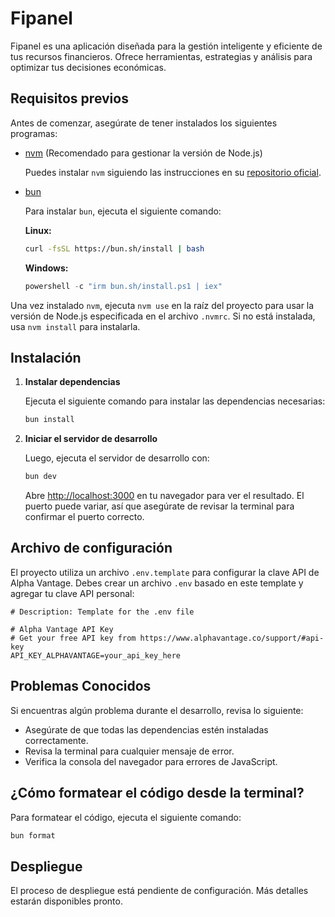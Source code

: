 # Fipanel

Fipanel es una aplicación diseñada para la gestión inteligente y eficiente de tus recursos financieros. Ofrece herramientas, estrategias y análisis para optimizar tus decisiones económicas.

## Requisitos previos

Antes de comenzar, asegúrate de tener instalados los siguientes programas:

- [nvm](https://github.com/nvm-sh/nvm) (Recomendado para gestionar la versión de Node.js)

  Puedes instalar `nvm` siguiendo las instrucciones en su [repositorio oficial](https://github.com/nvm-sh/nvm#installing-and-updating).
- [bun](https://bun.sh)

  Para instalar `bun`, ejecuta el siguiente comando:

  **Linux:**

  ```bash
  curl -fsSL https://bun.sh/install | bash
  ```

  **Windows:**

  ```powershell
  powershell -c "irm bun.sh/install.ps1 | iex"
  ```

Una vez instalado `nvm`, ejecuta `nvm use` en la raíz del proyecto para usar la versión de Node.js especificada en el archivo `.nvmrc`. Si no está instalada, usa `nvm install` para instalarla.

## Instalación

1. **Instalar dependencias**

   Ejecuta el siguiente comando para instalar las dependencias necesarias:

   ```bash
   bun install
   ```

2. **Iniciar el servidor de desarrollo**

   Luego, ejecuta el servidor de desarrollo con:

   ```bash
   bun dev
   ```

   Abre [http://localhost:3000](http://localhost:3000) en tu navegador para ver el resultado. El puerto puede variar, así que asegúrate de revisar la terminal para confirmar el puerto correcto.

## Archivo de configuración

El proyecto utiliza un archivo `.env.template` para configurar la clave API de Alpha Vantage. Debes crear un archivo `.env` basado en este template y agregar tu clave API personal:

```plaintext
# Description: Template for the .env file

# Alpha Vantage API Key
# Get your free API key from https://www.alphavantage.co/support/#api-key
API_KEY_ALPHAVANTAGE=your_api_key_here
```

## Problemas Conocidos

Si encuentras algún problema durante el desarrollo, revisa lo siguiente:

- Asegúrate de que todas las dependencias estén instaladas correctamente.
- Revisa la terminal para cualquier mensaje de error.
- Verifica la consola del navegador para errores de JavaScript.

## ¿Cómo formatear el código desde la terminal?

Para formatear el código, ejecuta el siguiente comando:

```bash
bun format
```

## Despliegue

El proceso de despliegue está pendiente de configuración. Más detalles estarán disponibles pronto.
